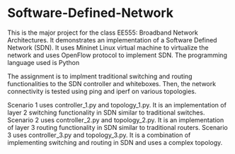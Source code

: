 # Software-Defined-Network
This is the major project for the class EE555: Broadband Network Architectures. It demonstrates an implementation of a Software Defined Network (SDN). It uses Mininet Linux virtual machine to virtualize the network and uses OpenFlow protocol to implement SDN. The programming language used is Python

The assignment is to implment traditional switching and routing functionalities to the SDN controller and whiteboxes. Then, the network connectivity is tested using ping and iperf on various topologies. 

Scenario 1 uses controller_1.py and topology_1.py. It is an implementation of layer 2 switching functionality in SDN similar to traditional switches.
Scenario 2 uses controller_2.py and topology_2.py. It is an implementation of layer 3 routing functionality in SDN similar to traditional routers.
Scenario 3 uses controller_3.py and topology_3.py. It is a combination of implementing switching and routing in SDN and uses a complex topology.
